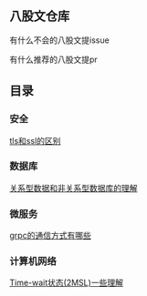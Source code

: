 ## 八股文仓库

有什么不会的八股文提issue

有什么推荐的八股文提pr

## 目录
### 安全
[tls和ssl的区别](https://github.com/Juan-King/eight-part-essay/blob/master/安全/ssl和tsl的区别.md)

### 数据库

[关系型数据和非关系型数据库的理解](https://github.com/Juan-King/eight-part-essay/blob/master/数据库/关系型数据和非关系型数据库的理解.md)

### 微服务

[grpc的通信方式有哪些](https://github.com/Juan-King/eight-part-essay/blob/master/微服务/grpc的通信方式有哪些.md)

### 计算机网络

[Time-wait状态(2MSL)一些理解](https://github.com/Juan-King/eight-part-essay/blob/master/计算机网络/Time-wait状态(2MSL)一些理解.md)

